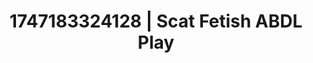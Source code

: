 ---
categories:
- Subtle dominance
- VR porn
- Squirting orgasm
- Mindful sex
- Cumshot compilation
image: /assets/images/1747183324128.webp
layout: post
seo:
  description: Featured content with sensual Scat Fetish, ABDL Play. HD images available.
  keywords: Scat Fetish, ABDL Play
  og_image: /assets/images/1747183324128.webp
  schema_type: VisualArtwork
tags:
- ABDL Play
- '#1747183324128'
- Scat Fetish
title: 1747183324128 | Scat Fetish ABDL Play
---